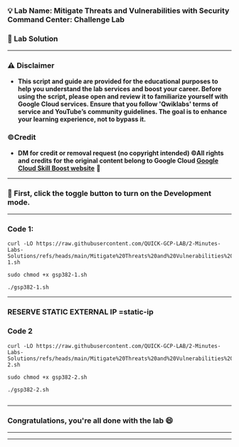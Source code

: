 
### 💡 Lab Name: Mitigate Threats and Vulnerabilities with Security Command Center: Challenge Lab

### 🚀 Lab Solution 

---

### ⚠️ Disclaimer
- **This script and guide are provided for  the educational purposes to help you understand the lab services and boost your career. Before using the script, please open and review it to familiarize yourself with Google Cloud services. Ensure that you follow 'Qwiklabs' terms of service and YouTube’s community guidelines. The goal is to enhance your learning experience, not to bypass it.**

### ©Credit
- **DM for credit or removal request (no copyright intended) ©All rights and credits for the original content belong to Google Cloud [Google Cloud Skill Boost website](https://www.cloudskillsboost.google/)** 🙏

---
### 🚨 First, click the toggle button to turn on the Development mode.



---

### Code 1:

```
curl -LO https://raw.githubusercontent.com/QUICK-GCP-LAB/2-Minutes-Labs-Solutions/refs/heads/main/Mitigate%20Threats%20and%20Vulnerabilities%20with%20Security%20Command%20Center%20Challenge%20Lab/gsp382-1.sh

sudo chmod +x gsp382-1.sh

./gsp382-1.sh
```

---
### RESERVE STATIC EXTERNAL IP =static-ip
### Code 2

```
curl -LO https://raw.githubusercontent.com/QUICK-GCP-LAB/2-Minutes-Labs-Solutions/refs/heads/main/Mitigate%20Threats%20and%20Vulnerabilities%20with%20Security%20Command%20Center%20Challenge%20Lab/gsp382-2.sh

sudo chmod +x gsp382-2.sh

./gsp382-2.sh


```

---

### Congratulations, you're all done with the lab 😄

---


---
